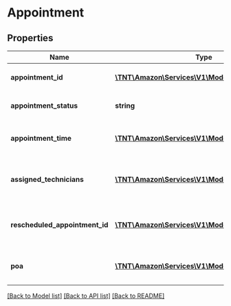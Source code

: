 # Appointment

## Properties
Name | Type | Description | Notes
------------ | ------------- | ------------- | -------------
**appointment_id** | [**\TNT\Amazon\Services\V1\Model\AppointmentId**](AppointmentId.md) | The appointment identifier. | [optional] 
**appointment_status** | **string** | The status of the appointment. | [optional] 
**appointment_time** | [**\TNT\Amazon\Services\V1\Model\AppointmentTime**](AppointmentTime.md) | The time of the appointment window. | [optional] 
**assigned_technicians** | [**\TNT\Amazon\Services\V1\Model\Technician[]**](Technician.md) | A list of technicians assigned to the service job. | [optional] 
**rescheduled_appointment_id** | [**\TNT\Amazon\Services\V1\Model\AppointmentId**](AppointmentId.md) | The identifier of a rescheduled appointment. | [optional] 
**poa** | [**\TNT\Amazon\Services\V1\Model\Poa**](Poa.md) | Proof of Appointment (POA) details. | [optional] 

[[Back to Model list]](../README.md#documentation-for-models) [[Back to API list]](../README.md#documentation-for-api-endpoints) [[Back to README]](../README.md)


